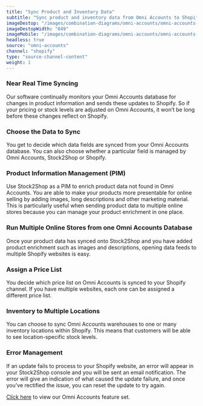 ```yaml
---
title: "Sync Product and Inventory Data"
subtitle: "Sync product and inventory data from Omni Accounts to Shopify."
imageDestop: "/images/combination-diagrams/omni-accounts/omni-accounts-shopify-inventory.svg"
imageDestopWidth: "849"
imageMobile: "/images/combination-diagrams/omni-accounts/omni-accounts-shopify-inventory.svg"
headless: true
source: "omni-accounts"
channel: "shopify"
type: "source-channel-content"
weight: 1
---
```


### Near Real Time Syncing
Our software continually monitors your Omni Accounts database for changes in product information and sends these updates to Shopify. So if your pricing or stock levels are adjusted on Omni Accounts, it won’t be long before these changes reflect on Shopify.

### Choose the Data to Sync
You get to decide which data fields are synced from your Omni Accounts database. You can also choose whether a particular field is managed by Omni Accounts, Stock2Shop or Shopify.

### Product Information Management (PIM)
Use Stock2Shop as a PIM to enrich product data not found in Omni Accounts. You are able to make your products more presentable for online selling by adding images, long descriptions and other marketing material. This is particularly useful when sending product data to multiple online stores because you can manage your product enrichment in one place.

### Run Multiple Online Stores from one Omni Accounts Database
Once your product data has synced onto Stock2Shop and you have added product enrichment such as images and descriptions, opening data feeds to multiple Shopify websites is easy.

### Assign a Price List
You decide which price list on Omni Accounts is synced to your Shopify channel. If you have multiple websites, each one can be assigned a different price list.

### Inventory to Multiple Locations
You can choose to sync Omni Accounts warehouses to one or many inventory locations within Shopify. This means that customers will be able to see location-specific stock levels.

### Error Management
If an update fails to process to your Shopify website, an error will appear in your Stock2Shop console and you will be sent an email notification. The error will give an indication of what caused the update failure, and once you’ve rectified the issue, you can reset the update to try again.

[Click here](/help/features/omni-accounts/ "Omni Accounts Features") to view our Omni Accounts feature set.